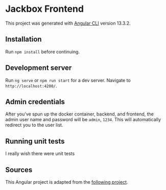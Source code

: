 # Jackbox Frontend
This project was generated with [Angular CLI](https://github.com/angular/angular-cli) version 13.3.2.

## Installation
Run `npm install` before continuing.

## Development server
Run `ng serve` or `npm run start` for a dev server. Navigate to `http://localhost:4200/`.

## Admin credentials
After you've spun up the docker container, backend, and frontend, the admin user name and password will be `admin`, `1234`. This will automatically redirect you to the user list.

## Running unit tests
I really wish there were unit tests

## Sources
This Angular project is adapted from the [following project](https://github.com/cornflourblue/angular-8-registration-login-example).